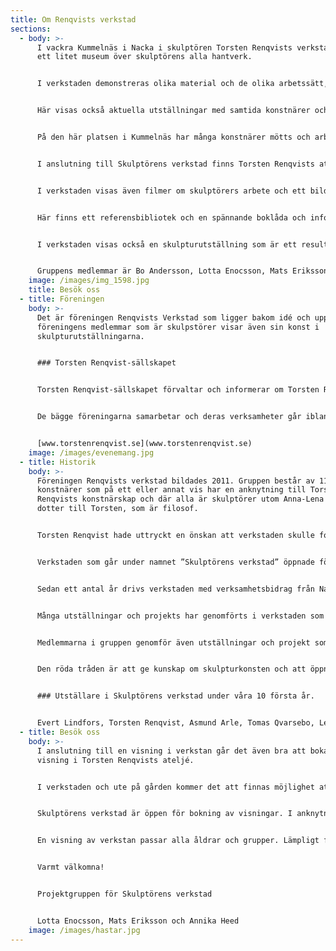 ```yaml
---
title: Om Renqvists verkstad
sections:
  - body: >-
      I vackra Kummelnäs i Nacka i skulptören Torsten Renqvists verkstad, finns
      ett litet museum över skulptörens alla hantverk.


      I verkstaden demonstreras olika material och de olika arbetssätt, verktyg och processer som är knutna till en skulptörs arbete.


      Här visas också aktuella utställningar med samtida konstnärer och konstnärer från tidigare generationer.


      På den här platsen i Kummelnäs har många konstnärer mötts och arbetat genom åren. Den genuina och poetiska stämningen finns här och förmedlar en förståelse för hur tanken och känslan finner sin form i olika material och tekniker.


      I anslutning till Skulptörens verkstad finns Torsten Renqvists ateljé, möjlig att boka för en visning.


      I verkstaden visas även filmer om skulptörers arbete och ett bildspel presenteras med interiörer från olika skulptörers ateljéer och verkstäder.


      Här finns ett referensbibliotek och en spännande boklåda och information om alla de kunniga yrkesmän och företag som förvaltar och utövar den hantverksskicklighet som behövs för att en skulptur ska kunna bli till.


      I verkstaden visas också en skulpturutställning som är ett resultat av de olika material och tekniker som presenteras.


      Gruppens medlemmar är Bo Andersson, Lotta Enocsson, Mats Eriksson, Annika Heed, Dina Hviid, Anders Jansson, Bitte Jonason Åkerlund, Mats Lodén, Ulf Lorensson, Anna-Lena Renqvist, Mats Åberg, Erik Åkerlund
    image: /images/img_1598.jpg
    title: Besök oss
  - title: Föreningen
    body: >-
      Det är föreningen Renqvists Verkstad som ligger bakom idé och uppförande,
      föreningens medlemmar som är skulpstörer visar även sin konst i
      skulpturutställningarna.


      ### Torsten Renqvist-sällskapet


      Torsten Renqvist-sällskapet förvaltar och informerar om Torsten Renqvists konstnärskap.


      De bägge föreningarna samarbetar och deras verksamheter går ibland samman.


      [www.torstenrenqvist.se](www.torstenrenqvist.se)
    image: /images/evenemang.jpg
  - title: Historik
    body: >-
      Föreningen Renqvists verkstad bildades 2011. Gruppen består av 11
      konstnärer som på ett eller annat vis har en anknytning till Torsten
      Renqvists konstnärskap och där alla är skulptörer utom Anna-Lena Renqvist,
      dotter till Torsten, som är filosof.


      Torsten Renqvist hade uttryckt en önskan att verkstaden skulle fortsätta vara en plats för konstnärligt skapande och på det byggde vi vidare. Gruppen startade med att gjuta egna skulpturer i brons i det bronsgjuteri som fanns på gården.


      Verkstaden som går under namnet ”Skulptörens verkstad” öppnade för allmänheten 2012. Vid verkstaden visades utställningar, genomfördes workshops för blandade åldrar och brons gjöts inför publik på ”Bronsgjutarfestivalen”.


      Sedan ett antal år drivs verkstaden med verksamhetsbidrag från Nacka kommun.


      Många utställningar och projekts har genomförts i verkstaden som nu även är ett museum för skulptörens alla hantverk. Här visas olika material och skulpturala tekniker och visas filmer om skulptörer och skulpturalt arbete.


      Medlemmarna i gruppen genomför även utställningar och projekt som har anknytning till Skulptörens verkstad ute i landet.


      Den röda tråden är att ge kunskap om skulpturkonsten och att öppna verksamheten för både barn och vuxna. Verksamheten månar om att hålla gamla kunskaper levande som kan länkas till vår samtid och skapa tillgång till den glädje konsten ger.


      ### Utställare i Skulptörens verkstad under våra 10 första år.


      Evert Lindfors, Torsten Renqvist, Asmund Arle, Tomas Qvarsebo, Lena Lervik, Kajsa Mattas, Rune Rudelius, Siri Derkert, Lars Erik Falk, Mats Åberg, Marilyn Gierow, Eva Fornåå, Bitte Jonasson Åkerlund, Jörgen Hammar, Jörgen Martinsson, Ulf Lorenzon, Linnea Jörpeland, Kicki Bergkvist, Selder Bo Andersson, Barbro Hedström, Filippa von Krusenstierna, Mats Eriksson, Annika Heed, Lotta Enocsson, Erik Åkerlund, Ingegerd Lohland, Anders Jansson, Dina Hviid, Harry Modin, Katinka Andersson, Sophi Vejrich, Lars Brunström
  - title: Besök oss
    body: >-
      I anslutning till en visning i verkstan går det även bra att boka en
      visning i Torsten Renqvists ateljé.


      I verkstaden och ute på gården kommer det att finnas möjlighet att känna på verktyg och material. Upplev hur det är att hugga i sten eller trä! Testa andra material och tekniker.


      Skulptörens verkstad är öppen för bokning av visningar. I anknytning till visningar är det möjligt att även boka kortare workshops i skulpturala tekniker. Läs mer på sidan workshops.


      En visning av verkstan passar alla åldrar och grupper. Lämpligt för t.ex. skolor, yrkesskolor, konstföreningar och andra föreningar eller privata grupper.


      Varmt välkomna!


      Projektgruppen för Skulptörens verkstad


      Lotta Enocsson, Mats Eriksson och Annika Heed
    image: /images/hastar.jpg
---
```

